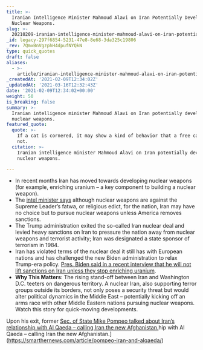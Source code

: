 ```yaml
---
title: >-
  Iranian Intelligence Minister Mahmoud Alavi on Iran Potentially Developing
  Nuclear Weapons.
slug: >-
  20210209-iranian-intelligence-minister-mahmoud-alavi-on-iran-potentially-development-nuclear-weapons
_id: legacy-297f6854-5231-47e8-8e68-3da325c19806
_rev: 7QmxBnVgzphH4dpufNYQkN
type: quick_quotes
draft: false
aliases:
  - >-
    article/iranian-intelligence-minister-mahmoud-alavi-on-iran-potentially-development-nuclear-weapons/
_createdAt: '2021-02-09T12:34:02Z'
_updatedAt: '2021-03-16T12:32:43Z'
date: '2021-02-09T12:34:02+00:00'
weight: 50
is_breaking: false
summary: >-
  Iranian intelligence minister Mahmoud Alavi on Iran potentially developing
  nuclear weapons.
featured_quote:
  quote: >-
    If a cat is cornered, it may show a kind of behavior that a free cat would
    not.
  citation: >-
    Iranian intelligence minister Mahmoud Alavi on Iran potentially developing
    nuclear weapons.

---
```

* In recent months Iran has moved towards developing nuclear weapons (for example, enriching uranium – a key component to building a nuclear weapon).
* The [intel minister says](https://news.yahoo.com/iran-may-pursue-nuclear-weapon-095858029.html) although nuclear weapons are against the Supreme Leader’s fatwa, or religious edict, for the nation, Iran may have no choice but to pursue nuclear weapons unless America removes sanctions.
* The Trump administration exited the so-called Iran nuclear deal and levied heavy sanctions on Iran to pressure the nation away from nuclear weapons and terrorist activity; Iran was designated a state sponsor of terrorism in 1984.
* Iran has violated terms of the nuclear deal it still has with European nations and has challenged the new Biden administration to relax Trump-era policy. [Pres. Biden said in a recent interview that he will not lift sanctions on Iran unless they stop enriching uranium](https://www.cbsnews.com/news/biden-interview-iran-sanctions-nuclear-agreement/).
* **Why This Matters**: The rising stand-off between Iran and Washington D.C. teeters on dangerous territory. A nuclear Iran, also supporting terror groups outside its borders, not only poses a security threat but would alter political dynamics in the Middle East – potentially kicking off an arms race with other Middle Eastern nations pursuing nuclear weapons. Watch this story for quick-moving developments.

Upon his exit, former [Sec. of State Mike Pompeo talked about Iran’s relationship with Al Qaeda – calling Iran the new Afghanistan.](https://smarthernews.com/article/pompeo-iran-and-alqaeda/)hip with Al Qaeda – calling Iran the new Afghanistan.](https://smarthernews.com/article/pompeo-iran-and-alqaeda/)